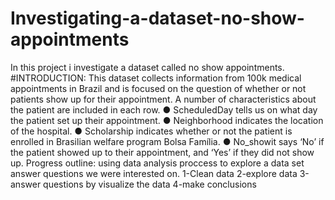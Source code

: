 # Investigating-a-dataset-no-show-appointments
In this project i investigate a dataset called no show appointments.
#INTRODUCTION:
This dataset collects information from 100k medical appointments in Brazil and is focused on the question of whether or not patients show up for their appointment. A number of characteristics about the patient are included in each row.
● ScheduledDay tells us on what day the patient set up their appointment.
● Neighborhood indicates the location of the hospital.
● Scholarship indicates whether or not the patient is enrolled in Brasilian welfare program Bolsa Família.
● No_showit says ‘No’ if the patient showed up to their appointment, and ‘Yes’ if they did not show up.
Progress outline:
using data analysis proccess to explore a data set answer questions we were interested on.
1-Clean data
2-explore data
3-answer questions by visualize the data
4-make conclusions
